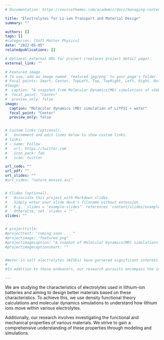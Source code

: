 ```yaml
---
# Documentation: https://sourcethemes.com/academic/docs/managing-content/

title: "Electrolytes for Li-ion Transport and Material Design"
summary: ""

authors: []
tags: []
#categories: [Soft Matter Physics]
date: "2022-05-05" 
relatedpublications: []

# Optional external URL for project (replaces project detail page).
external_link: ""

# Featured image
# To use, add an image named `featured.jpg/png` to your page's folder.
# Focal points: Smart, Center, TopLeft, Top, TopRight, Left, Right, BottomLeft, Bottom, BottomRight.
#image: 
#  caption: "A snapshot from Molecular Dynamics(MD) simulations of vSGLT"
#  focal_point: "Center"
#  preview_only: false
image:
  caption: "Molecular dynamics (MD) simulation of LiTFSI + water"
  focal_point: "Center"
  preview_only: false


# Custom links (optional).
#   Uncomment and edit lines below to show custom links.
# links:
# - name: Follow
#   url: https://twitter.com
#   icon_pack: fab
#   icon: twitter

url_code: ""
url_pdf: ""
url_slides: ""
#url_video: "nature_movie1.avi"


# Slides (optional).
#   Associate this project with Markdown slides.
#   Simply enter your slide deck's filename without extension.
#   E.g. `slides = "example-slides"` references `content/slides/example-slides.md`.
#   Otherwise, set `slides = ""`.
slides: ""


# projecttitle: 
#projecttext: "coming soon ... "
#projectimage: "featured.png"
#projectimagecaption: "A snaphot of Molecular Dynamics(MD) simulations of vSGLT"
#projectimagecaptionshort: ""


#Water-in-salt electrolytes (WISEs) have garnered significant interest recently owing to their expanded electrochemical stability window, surpassing that of conventional diluted aqueous electrolytes. This heightened #stability has positioned WISEs as components in batteries and supercapacitors. Nevertheless, the precise mechanism governing ion transport within WISEs remains elusive. Employing a combination of modeling and #simulations, our objective is to unravel the ion transport dynamics, a pivotal facet intrinsically linked to the rate capabilities of batteries. Furthermore, our research aims to address the limitations of WISEs, such as #their elevated viscosity and diminished conductivity.
#
#In addition to these endeavors, our research pursuits encompass the investigation of functional and mechanical properties across a spectrum of materials. Through the use of modeling and simulations, we delve into these #properties to gain a comprehensive understanding.

---
```


We are studying the characteristics of electrolytes used in lithium-ion batteries and aiming to design better materials based on these characteristics. To achieve this, we use density functional theory calculations and molecular dynamics simulations to understand how lithium ions move within various electrolytes. 

Additionally, our research involves investigating the functional and mechanical properties of various materials. We strive to gain a comprehensive understanding of these properties through modeling and simulations.


